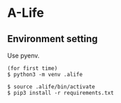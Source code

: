 # A-Life

## Environment setting

Use pyenv.  

```
(for first time) 
$ python3 -m venv .alife

$ source .alife/bin/activate
$ pip3 install -r requirements.txt
```
